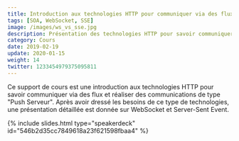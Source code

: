 ```yaml
---
title: Introduction aux technologies HTTP pour communiquer via des flux
tags: [SOA, WebSocket, SSE]
image: /images/ws_vs_sse.jpg
description: Présentation des technologies HTTP pour savoir communiquer via des flux et réaliser des communications de type "Push Serveur" avec WebSocket et Server-Sent Event (SSE).
category: Cours
date: 2019-02-19
update: 2020-01-15
weight: 14
twitter: 1233454979375095811
---
```


Ce support de cours est une introduction aux technologies HTTP pour savoir communiquer via des flux et réaliser des communications de type "Push Serveur". Après avoir dressé les besoins de ce type de technologies, une présentation détaillée est donnée sur WebSocket et Server-Sent Event.

{% include slides.html type="speakerdeck" id="546b2d35cc7849618a23f621598fbaa4" %}
